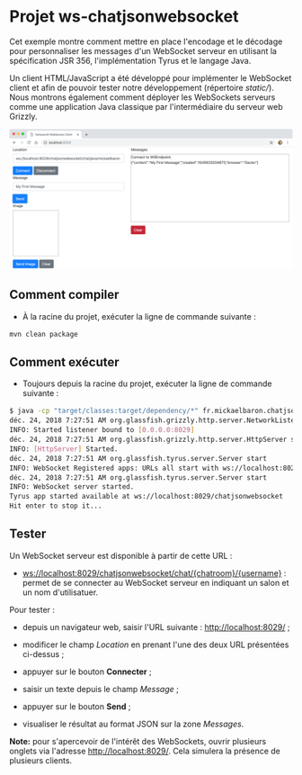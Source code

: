 # Projet ws-chatjsonwebsocket

Cet exemple montre comment mettre en place l'encodage et le décodage pour personnaliser les messages d'un WebSocket serveur en utilisant la spécification JSR 356, l'implémentation Tyrus et le langage Java.

Un client HTML/JavaScript a été développé pour implémenter le WebSocket client et afin de pouvoir tester notre développement (répertoire _static/_). Nous montrons également comment déployer les WebSockets serveurs comme une application Java classique par l'intermédiaire du serveur web Grizzly.

![Chat JSON WebSocket](./images/ws-chatjson.png "Chat JSON WebSocket")

## Comment compiler

* À la racine du projet, exécuter la ligne de commande suivante :

```bash
mvn clean package
```

## Comment exécuter

* Toujours depuis la racine du projet, exécuter la ligne de commande suivante :

```bash
$ java -cp "target/classes:target/dependency/*" fr.mickaelbaron.chatjsonwebsocket.ChatWebSocketLauncher
déc. 24, 2018 7:27:51 AM org.glassfish.grizzly.http.server.NetworkListener start
INFO: Started listener bound to [0.0.0.0:8029]
déc. 24, 2018 7:27:51 AM org.glassfish.grizzly.http.server.HttpServer start
INFO: [HttpServer] Started.
déc. 24, 2018 7:27:51 AM org.glassfish.tyrus.server.Server start
INFO: WebSocket Registered apps: URLs all start with ws://localhost:8029
déc. 24, 2018 7:27:51 AM org.glassfish.tyrus.server.Server start
INFO: WebSocket server started.
Tyrus app started available at ws://localhost:8029/chatjsonwebsocket
Hit enter to stop it...
```

## Tester

Un WebSocket serveur est disponible à partir de cette URL :

* <ws://localhost:8029/chatjsonwebsocket/chat/{chatroom}/{username}> : permet de se connecter au WebSocket serveur en indiquant un salon et un nom d'utilisatuer.

Pour tester :

* depuis un navigateur web, saisir l'URL suivante : <http://localhost:8029/> ;

* modificer le champ _Location_ en prenant l'une des deux URL présentées ci-dessus ;

* appuyer sur le bouton **Connecter** ;

* saisir un texte depuis le champ _Message_ ;

* appuyer sur le bouton **Send** ;

* visualiser le résultat au format JSON sur la zone _Messages_.

**Note:** pour s'apercevoir de l'intérêt des WebSockets, ouvrir plusieurs onglets via l'adresse <http://localhost:8029/>. Cela simulera la présence de plusieurs clients.